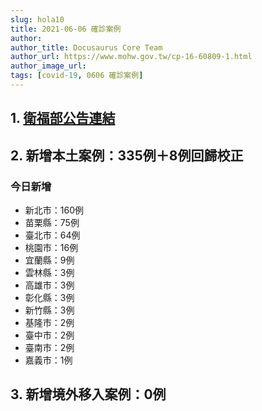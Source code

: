 ```yaml
---
slug: hola10
title: 2021-06-06 確診案例
author: 
author_title: Docusaurus Core Team
author_url: https://www.mohw.gov.tw/cp-16-60809-1.html
author_image_url: 
tags: [covid-19, 0606 確診案例]
---
```


## 1. [衛福部公告連結](https://www.cdc.gov.tw/Bulletin/Detail/JjN_NyCRNf6UTrNW6xvYhQ?typeid=9)

## 2. 新增本土案例：335例＋8例回歸校正

### 今日新增
* 新北市：160例
* 苗栗縣：75例
* 臺北市：64例
* 桃園市：16例
* 宜蘭縣：9例
* 雲林縣：3例
* 高雄市：3例
* 彰化縣：3例
* 新竹縣：3例
* 基隆市：2例
* 臺中市：2例
* 臺南市：2例
* 嘉義市：1例

## 3. 新增境外移入案例：0例
